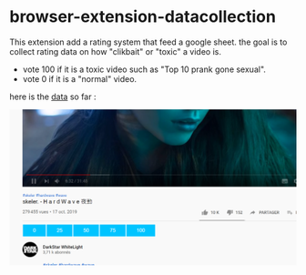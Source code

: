 # browser-extension-datacollection
This extension add a rating system that feed a google sheet.
the goal is to collect rating data on how "clikbait" or "toxic" a video is.

- vote 100 if it is a toxic video such as "Top 10 prank gone sexual".
- vote 0 if it is a "normal" video.

here is the [data](https://docs.google.com/spreadsheets/d/10T3lIOc5fZgsyvmYeWOlmgsaRiGI2BhYNBPY5YH0EFk/edit?usp=sharing) so far :


![](img/README-572a0122.png)
